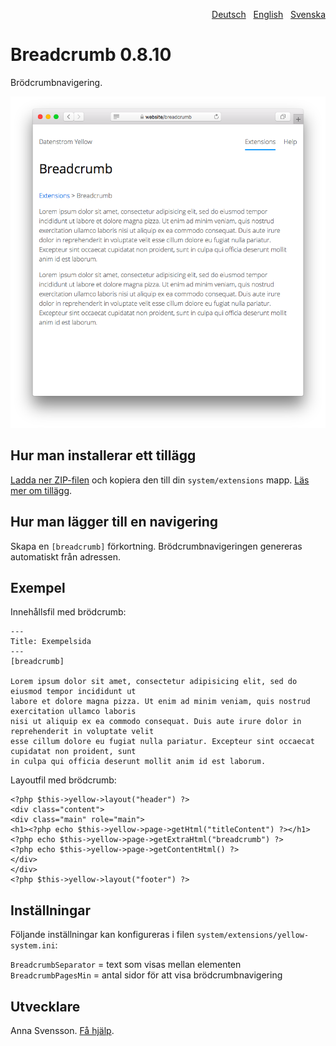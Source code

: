 <p align="right"><a href="README-de.md">Deutsch</a> &nbsp; <a href="README.md">English</a> &nbsp; <a href="README-sv.md">Svenska</a></p>

# Breadcrumb 0.8.10

Brödcrumbnavigering.

<p align="center"><img src="SCREENSHOT.png" alt="Skärmdump"></p>

## Hur man installerar ett tillägg

[Ladda ner ZIP-filen](https://github.com/annaesvensson/yellow-breadcrumb/archive/refs/heads/main.zip) och kopiera den till din `system/extensions` mapp. [Läs mer om tillägg](https://github.com/annaesvensson/yellow-update/tree/main/README-sv.md).

## Hur man lägger till en navigering 

Skapa en `[breadcrumb]` förkortning. Brödcrumbnavigeringen genereras automatiskt från adressen.

## Exempel

Innehållsfil med brödcrumb: 

    ---
    Title: Exempelsida
    ---
    [breadcrumb]
        
    Lorem ipsum dolor sit amet, consectetur adipisicing elit, sed do eiusmod tempor incididunt ut 
    labore et dolore magna pizza. Ut enim ad minim veniam, quis nostrud exercitation ullamco laboris 
    nisi ut aliquip ex ea commodo consequat. Duis aute irure dolor in reprehenderit in voluptate velit 
    esse cillum dolore eu fugiat nulla pariatur. Excepteur sint occaecat cupidatat non proident, sunt 
    in culpa qui officia deserunt mollit anim id est laborum.

Layoutfil med brödcrumb:

    <?php $this->yellow->layout("header") ?>
    <div class="content">
    <div class="main" role="main">
    <h1><?php echo $this->yellow->page->getHtml("titleContent") ?></h1>
    <?php echo $this->yellow->page->getExtraHtml("breadcrumb") ?>
    <?php echo $this->yellow->page->getContentHtml() ?>
    </div>
    </div>
    <?php $this->yellow->layout("footer") ?>

## Inställningar

Följande inställningar kan konfigureras i filen `system/extensions/yellow-system.ini`:

`BreadcrumbSeparator` = text som visas mellan elementen  
`BreadcrumbPagesMin` = antal sidor för att visa brödcrumbnavigering  

## Utvecklare

Anna Svensson. [Få hjälp](https://datenstrom.se/sv/yellow/help/).
